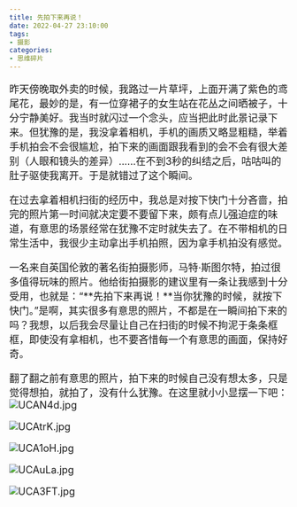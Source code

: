 ```yaml
---
title: 先拍下来再说！
date: 2022-04-27 23:10:00
tags:
- 摄影
categories:
- 思维碎片
---
```


<font size=4>

昨天傍晚取外卖的时候，我路过一片草坪，上面开满了紫色的鸢尾花，最妙的是，有一位穿裙子的女生站在花丛之间晒被子，十分宁静美好。我当时就闪过一个念头，应当把此时此景记录下来。但犹豫的是，我没拿着相机，手机的画质又略显粗糙，举着手机拍会不会很尴尬，拍下来的画面跟我看到的会不会有很大差别（人眼和镜头的差异）......在不到3秒的纠结之后，咕咕叫的肚子驱使我离开。于是就错过了这个瞬间。

在过去拿着相机扫街的经历中，我总是对按下快门十分吝啬，拍完的照片第一时间就决定要不要留下来，颇有点儿强迫症的味道，有意思的场景经常在犹豫不定时就失去了。在不带相机的日常生活中，我很少主动拿出手机拍照，因为拿手机拍没有感觉。

一名来自英国伦敦的著名街拍摄影师，马特·斯图尔特，拍过很多值得玩味的照片。他给街拍摄影的建议里有一条让我感到十分受用，也就是：“**先拍下来再说！**当你犹豫的时候，就按下快门。”是啊，其实很多有意思的照片，不都是在一瞬间拍下来的吗？我想，以后我会尽量让自己在扫街的时候不拘泥于条条框框，即使没有拿相机，也不要吝惜每一个有意思的画面，保持好奇。

翻了翻之前有意思的照片，拍下来的时候自己没有想太多，只是觉得想拍，就拍了，没有什么犹豫。在这里就小小显摆一下吧：
![UCAN4d.jpg](https://m1.im5i.com/2022/07/30/UCAN4d.jpg)

![UCAtrK.jpg](https://m1.im5i.com/2022/07/30/UCAtrK.jpg)

![UCA1oH.jpg](https://m1.im5i.com/2022/07/30/UCA1oH.jpg)

![UCAuLa.jpg](https://m1.im5i.com/2022/07/30/UCAuLa.jpg)

![UCA3FT.jpg](https://m1.im5i.com/2022/07/30/UCA3FT.jpg)

</font>
